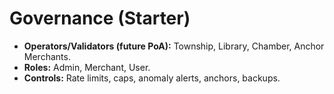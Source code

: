 
# Governance (Starter)

- **Operators/Validators (future PoA):** Township, Library, Chamber, Anchor Merchants.
- **Roles:** Admin, Merchant, User.
- **Controls:** Rate limits, caps, anomaly alerts, anchors, backups.

